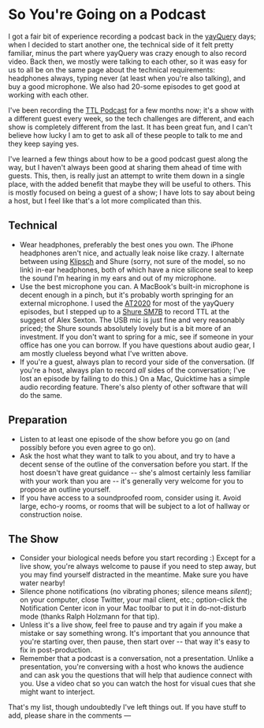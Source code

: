 # So You're Going on a Podcast

I got a fair bit of experience recording a podcast back in the [yayQuery](http://yayquery.com) days; when I decided to start another one, the technical side of it felt pretty familiar, minus the part where yayQuery was crazy enough to also record video. Back then, we mostly were talking to each other, so it was easy for us to all be on the same page about the technical requirements: headphones always, typing never (at least when you're also talking), and buy a good microphone. We also had 20-some episodes to get good at working with each other.

I've been recording the [TTL Podcast](http://ttlpodcast.com) for a few months now; it's a show with a different guest every week, so the tech challenges are different, and each show is completely different from the last. It has been great fun, and I can't believe how lucky I am to get to ask all of these people to talk to me and they keep saying yes.

I've learned a few things about how to be a good podcast guest along the way, but I haven't always been good at sharing them ahead of time with guests. This, then, is really just an attempt to write them down in a single place, with the added benefit that maybe they will be useful to others. This is mostly focused on being a guest of a show; I have lots to say about being a host, but I feel like that's a lot more complicated than this.

## Technical

- Wear headphones, preferably the best ones you own. The iPhone headphones aren't nice, and actually leak noise like crazy. I alternate between using [Klipsch](http://www.klipsch.com/R6i) and Shure (sorry, not sure of the model, so no link) in-ear headphones, both of which have a nice silicone seal to keep the sound I'm hearing in my ears and out of my microphone.
- Use the best microphone you can. A MacBook's built-in microphone is decent enough in a pinch, but it's probably worth springing for an external microphone. I used the [AT2020](http://www.audio-technica.com/cms/wired_mics/a0933a662b5ed0e2/) for most of the yayQuery episodes, but I stepped up to a [Shure SM7B](http://www.shure.com/americas/products/microphones/sm/sm7b-vocal-microphone) to record TTL at the suggest of Alex Sexton. The USB mic is just fine and very reasonably priced; the Shure sounds absolutely lovely but is a bit more of an investment. If you don't want to spring for a mic, see if someone in your office has one you can borrow. If you have questions about audio gear, I am mostly clueless beyond what I've written above.
- If you're a guest, always plan to record your side of the conversation. (If you're a host, always plan to record *all* sides of the conversation; I've lost an episode by failing to do this.) On a Mac, Quicktime has a simple audio recording feature. There's also plenty of other software that will do the same.

## Preparation

- Listen to at least one episode of the show before you go on (and possibly before you even agree to go on).
- Ask the host what they want to talk to you about, and try to have a decent sense of the outline of the conversation before you start. If the host doesn't have great guidance -- she's almost certainly less familiar with your work than you are -- it's generally very welcome for you to propose an outline yourself.
- If you have access to a soundproofed room, consider using it. Avoid large, echo-y rooms, or rooms that will be subject to a lot of hallway or construction noise.

## The Show

- Consider your biological needs before you start recording :) Except for a live show, you're always welcome to pause if you need to step away, but you may find yourself distracted in the meantime. Make sure you have water nearby!
- Silence phone notifications (no vibrating phones; silence means *silent*); on your computer, close Twitter, your mail client, etc.; option-click the Notification Center icon in your Mac toolbar to put it in do-not-disturb mode (thanks Ralph Holzmann for that tip).
- Unless it's a live show, feel free to pause and try again if you make a mistake or say something wrong. It's important that you announce that you're starting over, then pause, then start over -- that way it's easy to fix in post-production.
- Remember that a podcast is a conversation, not a presentation. Unlike a presentation, you're conversing with a host who knows the audience and can ask you the questions that will help that audience connect with you. Use a video chat so you can watch the host for visual cues that she might want to interject.

That's my list, though undoubtedly I've left things out. If you have stuff to add, please share in the comments —
